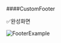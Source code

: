 ####CustomFooter



✅완성화면

![FooterExample](/Users/chasuyeon/Desktop/Task/190904CustomFooterExample/image/FooterExample.gif)